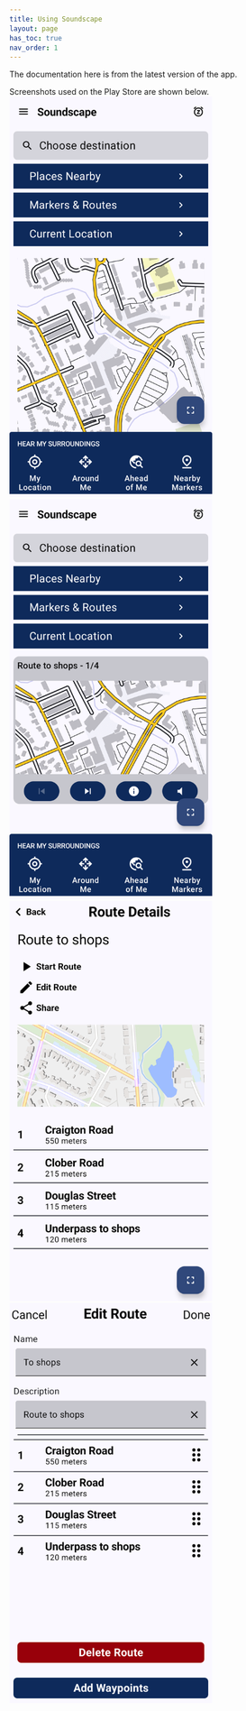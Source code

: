 ```yaml
---
title: Using Soundscape
layout: page
has_toc: true
nav_order: 1
---
```


The documentation here is from the latest version of the app.

Screenshots used on the Play Store are shown below.
<img src="../documentationScreens/homeScreen.png" width="360" alt="Screenshot of the Soundscape home screen">
<img src="../documentationScreens/homeScreenWithRoute.png" width="360" alt="Screenshot of the Soundscape home screen with an active route playing">
<img src="../documentationScreens/routeDetails.png" width="360" alt="The Route Details screen">
<img src="../documentationScreens/routeEdit.png" width="360" alt="The screen used to edit a route">

